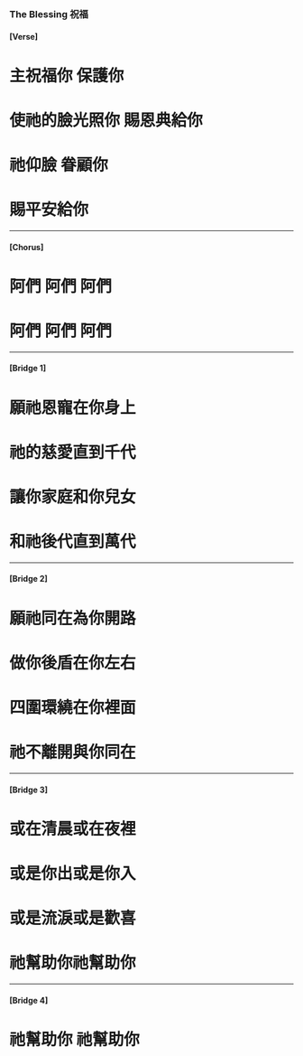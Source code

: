 ### The Blessing 祝福
#### [Verse]
# 主祝福你 保護你
# 使祂的臉光照你 賜恩典給你
# 祂仰臉 眷顧你 
# 賜平安給你

--- 

#### [Chorus]
# 阿們 阿們 阿們
# 阿們 阿們 阿們

--- 

#### [Bridge 1]
# 願祂恩寵在你身上
# 祂的慈愛直到千代
# 讓你家庭和你兒女 
# 和祂後代直到萬代

--- 

#### [Bridge 2]
# 願祂同在為你開路 
# 做你後盾在你左右
# 四圍環繞在你裡面 
# 祂不離開與你同在

--- 

#### [Bridge 3]
# 或在清晨或在夜裡 
# 或是你出或是你入
# 或是流淚或是歡喜
# 祂幫助你祂幫助你

----

#### [Bridge 4]
# 祂幫助你 祂幫助你